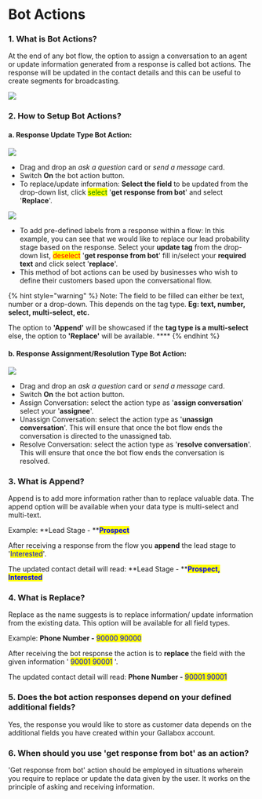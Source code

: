 # Bot Actions

### 1. What is Bot Actions?&#x20;

At the end of any bot flow, the option to assign a conversation to an agent or update information generated from a response is called bot actions. The response will be updated in the contact details and this can be useful to create segments for broadcasting.&#x20;

![](<../../.gitbook/assets/image (6).png>)

### 2. How to Setup Bot Actions?&#x20;

#### a. Response Update Type Bot Action:

![](<../../.gitbook/assets/Untitled design (1).gif>)

* Drag and drop an _ask a question_ card or _send a message_ card.&#x20;
* Switch **On** the bot action button.&#x20;
* To replace/update information: **Select the field** to be updated from the drop-down list, click <mark style="color:green;">select</mark> '**get response from bot**' and select '**Replace**'.&#x20;

![](<../../.gitbook/assets/image (4).png>)

* To add pre-defined labels from a response within a flow: In this example, you can see that we would like to replace our lead probability stage based on the response. Select your **update tag** from the drop-down list, <mark style="color:red;">deselect</mark> '**get response from bot**' fill in/select your **required text** and click select '**replace**'. &#x20;
* This method of bot actions can be used by businesses who wish to define their customers based upon the conversational flow.

{% hint style="warning" %}
Note: The field to be filled can either be text, number or a drop-down. This depends on the tag type. **Eg: text, number, select, multi-select, etc.**&#x20;

The option to **'Append'** will be showcased if the **tag type is a multi-select** else, the option to **'Replace'** will be available. ****&#x20;
{% endhint %}

#### b. Response Assignment/Resolution Type Bot Action:

![](<../../.gitbook/assets/Untitled design (2) (1).gif>)

* Drag and drop an _ask a question_ card or _send a message_ card.&#x20;
* Switch **On** the bot action button.&#x20;
* Assign Conversation: select the action type as '**assign conversation**' select your '**assignee**'.&#x20;
* Unassign Conversation: select the action type as '**unassign conversation**'. This will ensure that once the bot flow ends the conversation is directed to the unassigned tab.&#x20;
* Resolve Conversation: select the action type as '**resolve conversation**'. This will ensure that once the bot flow ends the conversation is resolved.&#x20;

### 3. What is Append?&#x20;

Append is to add more information rather than to replace valuable data. The append option will be available when your data type is multi-select and multi-text.&#x20;

Example: **Lead Stage - **<mark style="color:blue;">**Prospect**</mark>

After receiving a response from the flow you **append** the lead stage to '<mark style="color:blue;">Interested</mark>'.&#x20;

The updated contact detail will read: **Lead Stage - **<mark style="color:blue;">**Prospect, Interested**</mark>

### 4. What is Replace?&#x20;

Replace as the name suggests is to replace information/ update information from the existing data. This option will be available for all field types.&#x20;

Example: **Phone Number -** <mark style="color:blue;">90000 90000</mark>

After receiving the bot response the action is to **replace** the field with the given information ' <mark style="color:blue;">90001 90001</mark> '.&#x20;

The updated contact detail will read: **Phone Number -** <mark style="color:blue;">90001 90001</mark>

### 5. Does the bot action responses depend on your defined additional fields?&#x20;

Yes, the response you would like to store as customer data depends on the additional fields you have created within your Gallabox account.&#x20;

### 6. When should you use 'get response from bot' as an action?&#x20;

'Get response from bot' action should be employed in situations wherein you require to replace or update the data given by the user. It works on the principle of asking and receiving information.&#x20;
